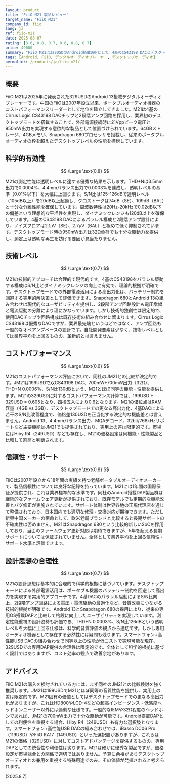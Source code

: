 ```yaml
---
layout: product
title: "FiiO M21 製品レビュー"
target_name: "FiiO M21"
company_id: fiio
lang: ja
ref: fiio-m21
date: 2025-08-07
rating: [3.6, 0.8, 0.7, 0.6, 0.8, 0.7]
price: 49000
summary: "FiiO M21は329USDのAndroid搭載DAPとして、4基のCS43198 DACとデスクトップモードによる950mW出力を実現。しかし同等機能のJM21が199USDで提供される中、コストパフォーマンスに課題がある。"
tags: [Android, FiiO, デジタルオーディオプレーヤー, デスクトップオーディオ]
permalink: /products/ja/fiio-m21/
---
```

## 概要

FiiO M21は2025年に発表された329USDのAndroid 13搭載デジタルオーディオプレーヤーです。中国のFiiOは2007年設立以来、ポータブルオーディオ機器のコストパフォーマンスリーダーとして地位を確立してきました。M21は4基のCirrus Logic CS43198 DACチップと2段階アンプ回路を採用し、業界初のデスクトップモードを搭載することで、外部電源接続時に21Vppピーク電圧と950mW出力を実現する意欲的な製品として位置づけられています。64GBストレージ、4GBメモリ、Snapdragon 680プロセッサを搭載し、従来のポータブルオーディオの枠を超えたデスクトップレベルの性能を標榜しています。

## 科学的有効性

$$ \Large \text{0.8} $$

M21の測定性能は透明レベルに達する優秀な結果を示します。THD+Nは3.5mm出力で0.0004%、4.4mmバランス出力で0.0003%を達成し、透明レベルの基準（0.01%以下）を大幅に上回ります。S/N比は125-126dBで透明レベル（105dB以上）を20dB以上超過し、クロストークは74dB（SE）、109dB（BAL）と十分な分離性能を確保しています。周波数特性は20Hz-20kHzで0.02dB以下の偏差という理想的な平坦性を実現し、ダイナミックレンジも120dB以上を確保しています。4基のCS43198 DACによるパラレル構成と2段階アンプ設計により、ノイズフロアは2.1μV（SE）、2.7μV（BAL）と極めて低く抑制されています。デスクトップモード時の950mW出力は32Ω負荷でも十分な駆動力を提供し、測定上は透明な再生を妨げる要因が見当たりません。

## 技術レベル

$$ \Large \text{0.7} $$

M21の技術的アプローチは合理的で現代的です。4基のCS43198をパラレル駆動する構成はS/N比とダイナミックレンジの向上に有効で、理論的根拠が明確です。デスクトップモードでの外部電源活用による高出力化は、バッテリー制約を回避する実用的解決策として評価できます。Snapdragon 680とAndroid 13の組み合わせは現代的なユーザビリティを提供し、2段階アンプ回路設計も電圧増幅と電流駆動の分離により理にかなっています。しかし技術的独創性は限定的で、使用DACチップや回路構成は既存技術の組み合わせに留まります。Cirrus Logic CS43198は優秀なDACですが、業界最先端というほどではなく、アンプ回路も一般的なオペアンプベースの設計です。自社開発要素は少なく、技術レベルとしては業界平均を上回るものの、革新的とは言えません。

## コストパフォーマンス

$$ \Large \text{0.6} $$

M21のコストパフォーマンス評価において、同社のJM21との比較が決定的です。JM21は199USDで双CS43198 DAC、700mW+700mW出力（32Ω）、THD+N 0.0006%、S/N比130dBという、M21とほぼ同等の機能・性能を提供します。M21の329USDに対するコストパフォーマンス計算では、199USD ÷ 329USD = 0.605となり、四捨五入により0.6となります。M21の優位点はRAM容量（4GB vs 3GB）、デスクトップモードでの更なる高出力化、4基DACによる若干のS/N比改善程度で、価格差130USDを正当化する決定的な機能差とは言えません。Android 13、4.4mmバランス出力、MQAデコード、32bit/768kHzサポートなど主要機能はJM21でも提供されており、実用上の差は限定的です。市場にはHiby R4（249USD）なども存在し、M21の価格設定は同機能・性能製品と比較して割高と判断されます。

## 信頼性・サポート

$$ \Large \text{0.8} $$

FiiOは2007年設立から18年間の実績を持つ老舗ポータブルオーディオメーカーで、製品信頼性については良好な記録を持っています。M21には1年間の国際保証が提供され、これは業界標準的な水準です。同社のAndroid搭載DAP製品群は継続的なファームウェア更新が提供されており、既存モデルでも定期的な機能改善とバグ修正が実施されています。サポート体制は世界各地の正規代理店を通じて整備されており、日本国内でも適切な修理・交換対応が期待できます。ただし新興中国メーカーの宿命として、欧米老舗ブランドと比較すると長期サポートの不確実性は否めません。M21はSnapdragon 680という比較的新しいSoCを採用しており、当面のファームウェア更新対応は期待できますが、5年を超える長期サポートについては保証されていません。全体として業界平均を上回る信頼性・サポート水準と評価できます。

## 設計思想の合理性

$$ \Large \text{0.7} $$

M21の設計思想は基本的に合理的で科学的根拠に基づいています。デスクトップモードによる外部電源活用は、ポータブル機器のバッテリー制約を回避して高出力を実現する実用的アプローチです。4基DACのパラレル駆動によるS/N比向上、2段階アンプ回路による電圧・電流駆動の最適化など、音質改善につながる技術的根拠が明確です。Android 13とSnapdragon 680の採用により、従来の専用OS搭載DAPと比較して格段に向上したユーザビリティを実現しています。測定性能重視の設計姿勢も評価でき、THD+N 0.0003%、S/N比126dBという透明レベルを大幅に上回る仕様は、科学的音質評価の観点から適切です。しかし専用オーディオ機器として存在する必然性には疑問も残ります。スマートフォン+高性能USB DACの組み合わせで同等以上の性能が低コストで実現可能な現在、329USDでの専用DAP提供の合理性は限定的です。全体として科学的根拠に基づく設計ではありますが、コスト効率の観点で改善余地があります。

## アドバイス

FiiO M21の購入を検討されている方には、まず同社のJM21との比較検討を強く推奨します。JM21は199USDでM21とほぼ同等の音質性能を提供し、実用上の差は限定的です。M21固有の価値としてはデスクトップモードでの更なる高出力化がありますが、これはHD800やLCD-4などの超高インピーダンス・低感度ヘッドホンユーザー以外には過剰な仕様です。一般的なIEMや32Ω程度のヘッドホンであれば、JM21の700mW出力で十分な駆動が可能です。Android搭載DAPとしての利便性を重視する場合、Hiby R4（249USD）も有力な選択肢となります。スマートフォン+高性能USB DACの組み合わせでは、iBasso DC06 Pro（119USD）やFiiO KA17（149USD）といった選択肢がありますが、これらはM21の価格（329USD）に対してコストアドバンテージを提供するものの、専用DAPとしての統合性や利便性は劣ります。M21は確かに優秀な製品ですが、価格設定が市場競合との関係で適切ではありません。予算に余裕がありデスクトップオーディオとの兼用を重視する特殊用途でのみ、その価値が発揮されると考えられます。

(2025.8.7)
